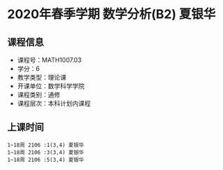 # 2020年春季学期 数学分析(B2) 夏银华






## 课程信息

- 课程号：MATH1007.03
- 学分：6
- 教学类型：理论课
- 开课单位：数学科学学院
- 课程类别：通修
- 课程层次：本科计划内课程

## 上课时间

```
1~18周 2106 :1(3,4) 夏银华
1~18周 2106 :3(3,4) 夏银华
1~18周 2106 :5(3,4) 夏银华
```

